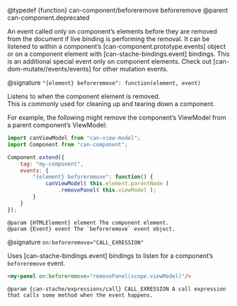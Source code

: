 @typedef {function} can-component/beforeremove beforeremove
@parent can-component.deprecated

An event called only on component’s elements before they are removed from the
document if live binding is performing the removal. It can be listened to
within a component’s [can-component.prototype.events] object or on a component
element with [can-stache-bindings.event] bindings.  This is an additional
special event only on component elements. Check out [can-dom-mutate//events/events]
for other mutation events.

@signature `"{element} beforeremove": function(element, event)`

Listens to when the component element is removed.  
This is commonly used for cleaning up and tearing down a component.

For example, the following might remove the component’s ViewModel
from a parent component’s ViewModel:

```js
import canViewModel from "can-view-model";
import Component from "can-component";

Component.extend({
	tag: "my-component",
	events: {
		"{element} beforeremove": function() {
			canViewModel( this.element.parentNode )
				.removePanel( this.viewModel );
		}
	}
});
```

	@param {HTMLElement} element The component element.
	@param {Event} event The `beforeremove` event object.

@signature `on:beforeremove="CALL_EXRESSION"`

Uses [can-stache-bindings.event] bindings to listen for a component’s
`beforeremove` event.

```html
<my-panel on:beforeremove="removePanel(scope.viewModel)"/>
```

	@param {can-stache/expressions/call} CALL_EXRESSION A call expression that calls some method when the event happens.
